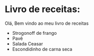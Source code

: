 
# Livro de receitas: #

Olá, Bem vindo ao meu livro de receitas

- Strogonoff de frango
- Pavê
- Salada Ceasar
- Escondidinho de carna seca
